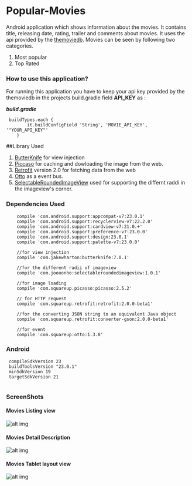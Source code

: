 # Popular-Movies

Android application which shows information about the movies. It contains title, releasing date, rating, trailer and comments about movies. It uses the api provided by the [themoviedb](http://api.themoviedb.org). Movies can be seen by following two categories.

1.  Most popular
2.  Top Rated

### How to use this application?

For running this application you have to keep your api key provided by the themoviedb in the projects  build.gradle field **API_KEY** as :

***build.gradle***
```
 buildTypes.each {
        it.buildConfigField 'String', 'MOVIE_API_KEY', '"YOUR_API_KEY"'
    }
```

##Library Used

1. [ButterKnife](http://jakewharton.github.io/butterknife/) for view injection
2. [Piccaso](http://square.github.io/picasso/) for caching and dowloading the image from the web.
3. [Retrofit](http://square.github.io/retrofit/) version 2.0 for fetching data from the web
4. [Otto](http://square.github.io/otto/) as a event bus.
5. [SelectableRoundedImageView](https://github.com/pungrue26/SelectableRoundedImageView) used for supporting the differnt raddi in the imageview's corner.


### Dependencies Used
```
    compile 'com.android.support:appcompat-v7:23.0.1'
    compile 'com.android.support:recyclerview-v7:22.2.0'
    compile 'com.android.support:cardview-v7:21.0.+'
    compile 'com.android.support:preference-v7:23.0.0'
    compile 'com.android.support:design:23.0.1'
    compile 'com.android.support:palette-v7:23.0.0'
    
    //for view injection
    compile 'com.jakewharton:butterknife:7.0.1'
    
    //for the different radii of imageview
    compile 'com.joooonho:selectableroundedimageview:1.0.1'

    //for image loading
    compile 'com.squareup.picasso:picasso:2.5.2'
    
    // for HTTP request
    compile 'com.squareup.retrofit:retrofit:2.0.0-beta1'
    
    //for the converting JSON string to an equivalent Java object
    compile 'com.squareup.retrofit:converter-gson:2.0.0-beta1'
    
    //for event
    compile 'com.squareup:otto:1.3.8'
```


### Android 
```
 compileSdkVersion 23
 buildToolsVersion "23.0.1"
 minSdkVersion 19
 targetSdkVersion 21
 
```


### ScreenShots

#### Movies Listing view
![alt img](https://github.com/rajesh-khadka/Popular-Movies/blob/master/app/screenshots/movie_ui.png)

#### Movies Detail Description
![alt img](https://github.com/rajesh-khadka/Popular-Movies/blob/master/app/screenshots/movie_detail.png)

#### Movies Tablet layout view
![alt img](https://github.com/rajesh-khadka/Popular-Movies/blob/master/app/screenshots/tab_ui.png)
